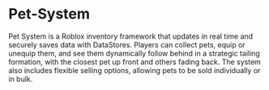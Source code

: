 # Pet-System
Pet System is a Roblox inventory framework that updates in real time and securely saves data with DataStores. Players can collect pets, equip or unequip them, and see them dynamically follow behind in a strategic tailing formation, with the closest pet up front and others fading back. The system also includes flexible selling options, allowing pets to be sold individually or in bulk.
